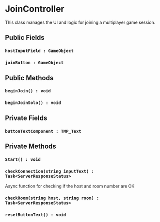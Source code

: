 # JoinController

This class manages the UI and logic for joining a multiplayer game session.

## Public Fields

### `hostInputField : GameObject`

### `joinButton : GameObject`

## Public Methods

### `beginJoin() : void`

### `beginJoinSolo() : void`

## Private Fields

### `buttonTextComponent : TMP_Text`

## Private Methods

### `Start() : void`

### `checkConnection(string inputText) : Task<ServerResponseStatus>`

Async function for checking if the host and room number are OK

### `checkRoom(string host, string room) : Task<ServerResponseStatus>`

### `resetButtonText() : void`